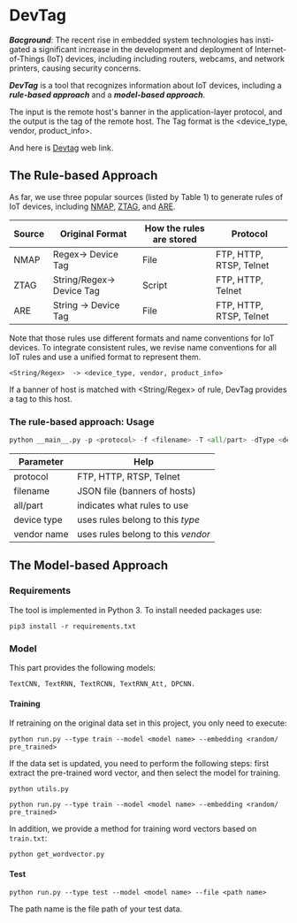 # DevTag

___Bacground___: The recent rise in embedded system technologies has insti-
gated a significant increase in the development and deployment of Internet-of-Things (IoT) devices, including including routers, webcams, and
network printers, causing security concerns.

___DevTag___ is a tool that recognizes information about IoT devices, including a ___rule-based approach___ and a ___model-based approach___.

The input is the remote host's banner in the application-layer protocol, and the output is the tag of the remote host. 
The Tag format is the <device_type, vendor, product_info>.

And here is [Devtag](http://www.infolab.top/research/DevTag/) web link.

## The Rule-based Approach 

As far, we use three popular sources (listed by Table 1) to generate rules of IoT devices, including [NMAP](https://nmap.org/), [ZTAG](https://github.com/zmap/ztag), and [ARE](https://www.usenix.org/conference/usenixsecurity18/presentation/feng). 

Source    | Original Format            |   How the rules are stored |  Protocol|
--------- | --------                   |--------        | ---------|
NMAP      | Regex-> Device Tag        |    File      |  FTP, HTTP, RTSP, Telnet|
ZTAG      | String/Regex-> Device Tag |   Script    | FTP, HTTP, Telnet|
ARE       | String -> Device Tag       |  File    |  FTP, HTTP, RTSP, Telnet|

Note that those rules use different formats and name conventions for IoT devices. 
To integrate consistent rules, we revise name conventions for all IoT rules and
use a unified format to represent them. 
```
<String/Regex>  -> <device_type, vendor, product_info>
```

If a banner of host is matched with <String/Regex> of rule, DevTag provides a tag to this host.


### The rule-based approach: Usage
```python
python __main__.py -p <protocol> -f <filename> -T <all/part> -dType <device type> -ven <vendor name>
```

| Parameter         | Help           |
|---------  | --------                 |
|protocol |  FTP, HTTP, RTSP, Telnet|
|filename | JSON file (banners of hosts) |
|all/part | indicates what rules to use   |  
|device type | uses rules belong to this *type* |
|vendor name | uses rules belong to this *vendor* |


## The Model-based Approach 

### Requirements
The tool is implemented in Python 3. To install needed packages use:
```
pip3 install -r requirements.txt
```

### Model
This part provides the following models: 
```
TextCNN, TextRNN, TextRCNN, TextRNN_Att, DPCNN.
```
#### Training
If retraining on the original data set in this project, you only need to execute:
```
python run.py --type train --model <model name> --embedding <random/ pre_trained>
```
If the data set is updated, you need to perform the following steps: 
first extract the pre-trained word vector, and then select the model for training.
```
python utils.py
```
```
python run.py --type train --model <model name> --embedding <random/ pre_trained>
```
In addition, we provide a method for training word vectors based on ```train.txt```:
```
python get_wordvector.py
```
#### Test
```
python run.py --type test --model <model name> --file <path name>
```
The path name is the file path of your test data.
